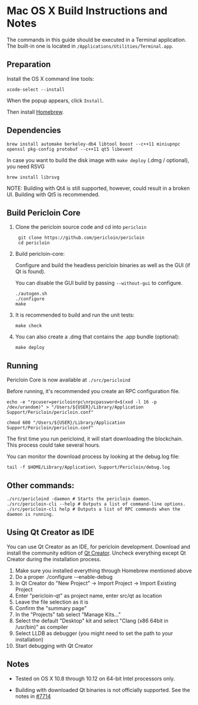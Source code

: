 Mac OS X Build Instructions and Notes
====================================
The commands in this guide should be executed in a Terminal application.
The built-in one is located in `/Applications/Utilities/Terminal.app`.

Preparation
-----------
Install the OS X command line tools:

`xcode-select --install`

When the popup appears, click `Install`.

Then install [Homebrew](http://brew.sh).

Dependencies
----------------------

    brew install automake berkeley-db4 libtool boost --c++11 miniupnpc openssl pkg-config protobuf --c++11 qt5 libevent

In case you want to build the disk image with `make deploy` (.dmg / optional), you need RSVG

    brew install librsvg

NOTE: Building with Qt4 is still supported, however, could result in a broken UI. Building with Qt5 is recommended.

Build Pericloin Core
------------------------

1. Clone the pericloin source code and cd into `pericloin`

        git clone https://github.com/pericloin/pericloin
        cd pericloin

2.  Build pericloin-core:

    Configure and build the headless pericloin binaries as well as the GUI (if Qt is found).

    You can disable the GUI build by passing `--without-gui` to configure.

        ./autogen.sh
        ./configure
        make

3.  It is recommended to build and run the unit tests:

        make check

4.  You can also create a .dmg that contains the .app bundle (optional):

        make deploy

Running
-------

Pericloin Core is now available at `./src/pericloind`

Before running, it's recommended you create an RPC configuration file.

    echo -e "rpcuser=pericloinrpc\nrpcpassword=$(xxd -l 16 -p /dev/urandom)" > "/Users/${USER}/Library/Application Support/Pericloin/pericloin.conf"

    chmod 600 "/Users/${USER}/Library/Application Support/Pericloin/pericloin.conf"

The first time you run pericloind, it will start downloading the blockchain. This process could take several hours.

You can monitor the download process by looking at the debug.log file:

    tail -f $HOME/Library/Application\ Support/Pericloin/debug.log

Other commands:
-------

    ./src/pericloind -daemon # Starts the pericloin daemon.
    ./src/pericloin-cli --help # Outputs a list of command-line options.
    ./src/pericloin-cli help # Outputs a list of RPC commands when the daemon is running.

Using Qt Creator as IDE
------------------------
You can use Qt Creator as an IDE, for pericloin development.
Download and install the community edition of [Qt Creator](https://www.qt.io/download/).
Uncheck everything except Qt Creator during the installation process.

1. Make sure you installed everything through Homebrew mentioned above
2. Do a proper ./configure --enable-debug
3. In Qt Creator do "New Project" -> Import Project -> Import Existing Project
4. Enter "pericloin-qt" as project name, enter src/qt as location
5. Leave the file selection as it is
6. Confirm the "summary page"
7. In the "Projects" tab select "Manage Kits..."
8. Select the default "Desktop" kit and select "Clang (x86 64bit in /usr/bin)" as compiler
9. Select LLDB as debugger (you might need to set the path to your installation)
10. Start debugging with Qt Creator

Notes
-----

* Tested on OS X 10.8 through 10.12 on 64-bit Intel processors only.

* Building with downloaded Qt binaries is not officially supported. See the notes in [#7714](https://github.com/pericloin/pericloin/issues/7714)
